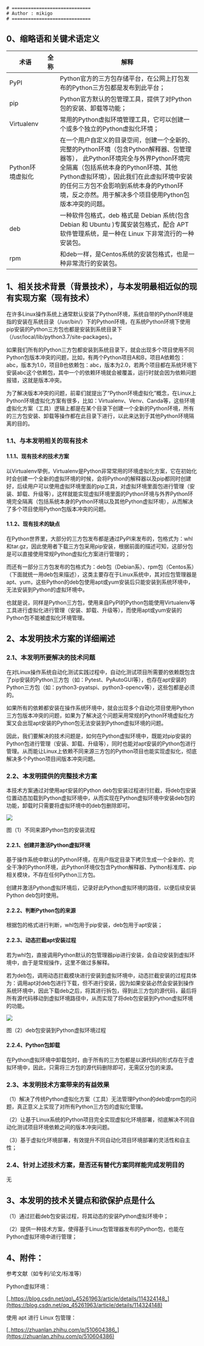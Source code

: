 ```shell
# =============================
# Author : mikigo
# =============================
```

## **0、缩略语和关键术语定义**

| **术语**         | **全称** | **解释**                                                     |
| ---------------- | -------- | ------------------------------------------------------------ |
| PyPI             |          | Python官方的三方包存储平台，在公网上打包发布的Python三方包都是发布到此平台； |
| pip              |          | Python官方默认的包管理工具，提供了对Python包的安装、卸载等功能； |
| Virtualenv       |          | 常用的Python虚拟环境管理工具，它可以创建一个或多个独立的Python虚拟化环境； |
| Python环境虚拟化 |          | 在一个用户自定义的目录空间，创建一个全新的、完整的Python环境（包含Python解释器、包管理器等）， 此Python环境完全与外界Python环境完全隔离（包括系统本身的Python环境、其他Python虚拟环境），因此我们在此虚拟环境中安装的任何三方包不会影响到系统本身的Python环境，反之亦然。用于解决多个项目使用Python包版本冲突的问题。 |
| deb              |          | 一种软件包格式，deb 格式是 Debian 系统(包含 Debian 和 Ubuntu )专属安装包格式，配合 APT 软件管理系统，是一种在 Linux 下非常流行的一种安装包。 |
| rpm              |          | 和deb一样，是Centos系统的安装包格式，也是一种非常流行的安装包。 |

## **1、相关技术背景（背景技术），与本发明最相近似的现有实现方案（现有技术）**

在许多Linux操作系统上通常默认安装了Python环境，系统自带的Python环境是指的安装在系统目录（/usr/bin/）下的Python环境，在系统Python环境下使用pip安装的Python三方包也都是安装到系统目录下（/usr/local/lib/python3.7/site-packages）。

如果我们所有的Python三方包都安装到系统目录下，就会出现多个项目使用不同Python包版本冲突的问题，比如，有两个Python项目A和B，项目A依赖包：abc，版本为1.0，项目B也依赖包：abc，版本为2.0，若两个项目都在系统环境下安装abc这个依赖包，其中一个的依赖环境就会被覆盖，运行时就会因为依赖问题报错，这就是版本冲突。

为了解决版本冲突的问题，前辈们就提出了“Python环境虚拟化”概念，在Linux上Python环境虚拟化方案有很多，比如：Virtualenv、Venv、Canda等，这些环境虚拟化方案（工具）逻辑上都是在某个目录下创建一个全新的Python环境，所有的三方包安装、卸载等操作都在此目录下进行，以此来达到于其他Python环境隔离的目的。

### **1.1、与本发明相关的现有技术**

#### **1.1.1、现有技术的技术方案**

以Virtualenv举例，Virtualenv是Python非常常用的环境虚拟化方案，它在初始化时会创建一个全新的虚拟环境的时候，会将Python的解释器以及pip都同时创建好，后续用户可以使用虚拟环境里面的pip工具，对虚拟环境里面包进行管理（安装、卸载、升级等），这样就能实现虚拟环境里面的Python环境与外界Python环境完全隔离（包括系统本身的Python环境以及其他Python虚拟环境），从而解决了多个项目使用Python包版本冲突的问题。

#### **1.1.2、现有技术的缺点**

在Python世界里，大部分的三方包发布都是通过PyPI来发布的，包格式为：whl和tar.gz，因此使用者下载三方包采用pip安装，根据前面的描述可知，这部分包是可以直接使用常规Python虚拟化方案进行管理的；

而还有一部分三方包发布的包格式为：deb包（Debian系）、rpm包（Centos系）（下面就统一用deb包来描述），这类主要存在于Linux系统中，其对应包管理器是apt、yum，这些Python的deb包使用apt或yum安装后只能安装到系统环境中，无法安装到Python的虚拟环境中。

也就是说，同样是Python三方包，使用来自PyPI的Python包能使用Virtualenv等工具进行虚拟化进行管理（安装、卸载、升级等），而使用apt或yum安装的Python包不能被虚拟化环境管理。

## **2、本发明技术方案的详细阐述**

### **2.1、本发明所要解决的技术问题**

在对Linux操作系统自动化测试实践过程中，自动化测试项目所需要的依赖既包含了pip安装的Python三方包（如：Pytest、PyAutoGUI等），也存在apt安装的Python三方包（如：python3-pyatspi、python3-opencv等），这些包都是必须的。

如果所有的依赖都安装在操作系统环境中，就会出现多个自动化项目使用Python三方包版本冲突的问题，如果为了解决这个问题采用常规的Python环境虚拟化方案又会出现apt安装的Python包无法安装到Python虚拟环境的问题。

因此，我们要解决的技术问题是，如何在Python虚拟环境中，既能对pip安装的Python包进行管理（安装、卸载、升级等），同时也能对apt安装的Python包进行管理。从而能让Linux上依赖不同来源三方包的Python项目也能实现虚拟化，彻底解决多个Python项目间版本冲突问题。

### **2.2、本发明提供的完整技术方案**

本技术方案通过对使用apt安装的Python deb包安装过程进行拦截，将deb包安装位置动态加载到Python虚拟环境中，从而实现在Python虚拟环境中安装deb包的功能，卸载时只需要将虚拟环境中的deb包删除即可。

![](./一种对使用Linux包管理器安装的Python包进行虚拟化的技术交底书.assets/图片2.png) 

 

图（1）不同来源Python包的安装流程

 

#### **2.2.1、创建并激活Python虚拟环境**

基于操作系统中默认的Python环境，在用户指定目录下拷贝生成一个全新的、完全干净的Python环境，此Python环境仅包含Python解释器、Python标准库、pip相关模块，不存在任何Python三方包。

创建并激活Python虚拟环境后，记录好此Python虚拟环境的路径，以便后续安装Python deb包时使用。

#### **2.2.2、判断Python包的来源**

根据包的格式进行判断，whl包用于pip安装，deb包用于apt安装；

#### **2.2.3、动态拦截apt安装过程**

若为whl包，直接调用Python默认的包管理器pip进行安装，会自动安装到虚拟环境中，由于是常规操作，这里不做过多解释。

若为deb包，调用动态拦截模块进行安装到虚拟环境中，动态拦截安装的过程具体为：调用apt对deb包进行下载，但不进行安装，因为如果安装必然会安装到操作系统环境中，因此下载deb之后，将其进行拆包，得到此三方包的源代码，最后将所有源代码移动到虚拟环境路径中，从而实现了将deb包安装到Python虚拟环境的功能。

![](./一种对使用Linux包管理器安装的Python包进行虚拟化的技术交底书.assets/图片3.png) 

图（2）deb包安装到Python虚拟环境过程

#### **2.2.4、Python包卸载**

在Python虚拟环境中卸载包时，由于所有的三方包都是以源代码的形式存在于虚拟环境中，因此，只需将三方包的源代码删除即可，无需区分包的来源。

### **2.3、本发明技术方案带来的有益效果**

（1）解决了传统Python虚拟化方案（工具）无法管理Python的deb或rpm包的问题，真正意义上实现了对所有Python三方包的虚拟化管理。

（2）让基于Linux系统的Python项目完全实现虚拟化环境部署，彻底解决不同自动化测试项目环境依赖之间的版本冲突问题。

（3）基于虚拟化环境部署，有效提升不同自动化项目环境部署的灵活性和自主性；

### **2.4、针对上述技术方案，是否还有替代方案同样能完成发明目的**

无

## **3、本发明的技术关键点和欲保护点是什么**

（1）通过拦截deb包安装过程，将其动态的安装Python虚拟环境中；

（2）提供一种技术方案，使得基于Linux包管理器发布的Python包，也能在Python虚拟环境中进行管理；

## **4、附件：**

参考文献（如专利/论文/标准等）

Python虚拟环境：

[_https://blog.csdn.net/qq\_45261963/article/details/114324148_](https://blog.csdn.net/qq_45261963/article/details/114324148)

使用 apt 进行 Linux 包管理：

[_https://zhuanlan.zhihu.com/p/510604386_](https://zhuanlan.zhihu.com/p/510604386)

